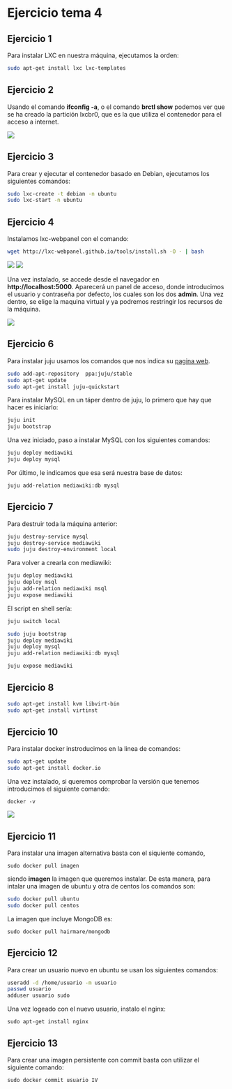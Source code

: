# Ejercicio tema 4

## Ejercicio 1

Para instalar LXC en nuestra máquina, ejecutamos la orden:

```sh
sudo apt-get install lxc lxc-templates
```


## Ejercicio 2

Usando el comando **ifconfig -a**, o el comando **brctl show** podemos ver que se ha creado la partición lxcbr0, que es la que utiliza el contenedor para el acceso a internet.

![](http://fotos.subefotos.com/40a936fcd8d754f13dab64723ed5f28bo.png)


## Ejercicio 3

Para crear y ejecutar el contenedor basado en Debian, ejecutamos los siguientes comandos:

```sh
sudo lxc-create -t debian -n ubuntu
sudo lxc-start -n ubuntu
```


## Ejercicio 4

Instalamos lxc-webpanel con el comando:

```sh
wget http://lxc-webpanel.github.io/tools/install.sh -O - | bash
```

![](http://fotos.subefotos.com/173a6979ebb1dbafbeeb1c95c364a970o.png)
![](http://fotos.subefotos.com/8a2d8d603f47b845d9a762191e36ca98o.png)

Una vez instalado, se accede desde el navegador en **http://localhost:5000**. Aparecerá un panel de acceso, donde introducimos el usuario y contraseña por defecto, los cuales son los dos **admin**. Una vez dentro, se elige la maquina virtual y ya podremos restringir los recursos de la máquina.

![](http://fotos.subefotos.com/a4feae8c7fe317c50154263c996d036ao.png)


## Ejercicio 6

Para instalar juju usamos los comandos que nos indica su [pagina web](https://jujucharms.com/get-started).

```sh
sudo add-apt-repository  ppa:juju/stable
sudo apt-get update
sudo apt-get install juju-quickstart
```


Para instalar MySQL en un táper dentro de juju, lo primero que hay que hacer es iniciarlo:

```sh
juju init
juju bootstrap
```

Una vez iniciado, paso a instalar MySQL con los siguientes comandos:

```sh
juju deploy mediawiki
juju deploy mysql
```

Por último, le indicamos que esa será nuestra base de datos:

`juju add-relation mediawiki:db mysql`


## Ejercicio 7

Para destruir toda la máquina anterior:

```sh
juju destroy-service mysql 
juju destroy-service mediawiki
sudo juju destroy-environment local
```

Para volver a crearla con mediawiki:

```sh
juju deploy mediawiki 
juju deploy msql
juju add-relation mediawiki msql 
juju expose mediawiki
```

El script en shell sería:

```sh
juju switch local

sudo juju bootstrap
juju deploy mediawiki
juju deploy mysql
juju add-relation mediawiki:db mysql

juju expose mediawiki
```


## Ejercicio 8

```sh
sudo apt-get install kvm libvirt-bin
sudo apt-get install virtinst
```


## Ejercicio 10

Para instalar docker instroducimos en la linea de comandos:

```sh
sudo apt-get update
sudo apt-get install docker.io
```

Una vez instalado, si queremos comprobar la versión que tenemos introducimos el siguiente comando:

`docker -v`

![](http://fotos.subefotos.com/92e20968f28092a7196658272007fdd9o.png)


## Ejercicio 11

Para instalar una imagen alternativa basta con el siquiente comando,

`sudo docker pull imagen`

siendo **imagen** la imagen que queremos instalar. De esta manera, para intalar una imagen de ubuntu y otra de centos los comandos son:

```sh
sudo docker pull ubuntu
sudo docker pull centos
```

La imagen que incluye MongoDB es:

`sudo docker pull hairmare/mongodb`


## Ejercicio 12

Para crear un usuario nuevo en ubuntu se usan los siguientes comandos:

```sh
useradd -d /home/usuario -m usuario
passwd usuario
adduser usuario sudo
```

Una vez logeado con el nuevo usuario, instalo el nginx:

`sudo apt-get install nginx`


## Ejercicio 13

Para crear una imagen persistente con commit basta con utilizar el siguiente comando:

`sudo docker commit usuario IV`